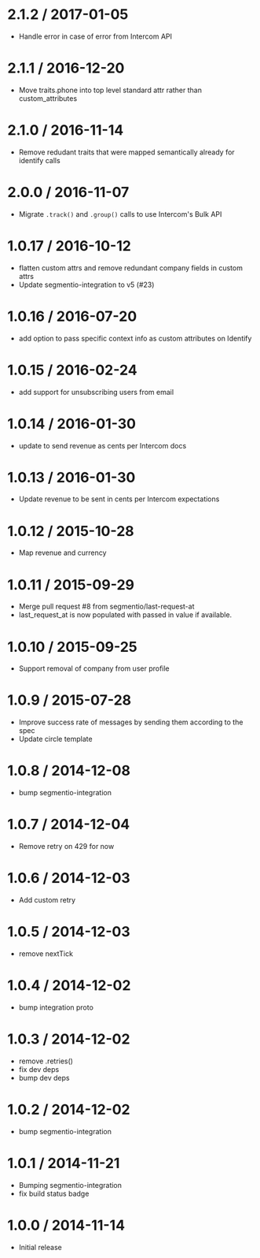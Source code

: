 
2.1.2 / 2017-01-05
===================

  * Handle error in case of error from Intercom API 

2.1.1 / 2016-12-20
===================

  * Move traits.phone into top level standard attr rather than custom_attributes

2.1.0 / 2016-11-14
===================

  * Remove redudant traits that were mapped semantically already for identify calls

2.0.0 / 2016-11-07
===================

  * Migrate `.track()` and `.group()` calls to use Intercom's Bulk API

1.0.17 / 2016-10-12
===================

  * flatten custom attrs and remove redundant company fields in custom attrs
  * Update segmentio-integration to v5 (#23)

1.0.16 / 2016-07-20
===================

  * add option to pass specific context info as custom attributes on Identify

1.0.15 / 2016-02-24
===================

  * add support for unsubscribing users from email

1.0.14 / 2016-01-30
===================

  * update to send revenue as cents per Intercom docs

1.0.13 / 2016-01-30
===================

  * Update revenue to be sent in cents per Intercom expectations

1.0.12 / 2015-10-28
===================

  * Map revenue and currency

1.0.11 / 2015-09-29
===================

  * Merge pull request #8 from segmentio/last-request-at
  * last_request_at is now populated with passed in value if available.

1.0.10 / 2015-09-25
===================

  * Support removal of company from user profile

1.0.9 / 2015-07-28
==================

  * Improve success rate of messages by sending them according to the spec
  * Update circle template

1.0.8 / 2014-12-08
==================

 * bump segmentio-integration

1.0.7 / 2014-12-04
==================

 * Remove retry on 429 for now

1.0.6 / 2014-12-03
==================

 * Add custom retry

1.0.5 / 2014-12-03
==================

  * remove nextTick

1.0.4 / 2014-12-02
==================

 * bump integration proto

1.0.3 / 2014-12-02
==================

 * remove .retries()
 * fix dev deps
 * bump dev deps

1.0.2 / 2014-12-02
==================

 * bump segmentio-integration

1.0.1 / 2014-11-21
==================

 * Bumping segmentio-integration
 * fix build status badge

1.0.0 / 2014-11-14
==================

  * Initial release
